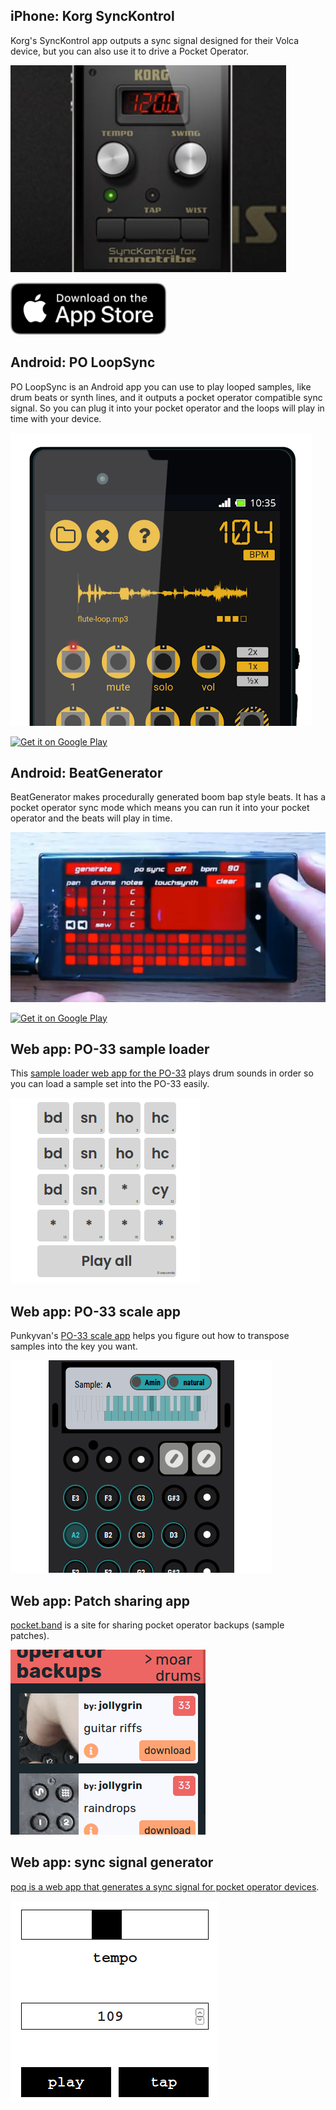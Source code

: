 ## iPhone: Korg SyncKontrol

Korg's SyncKontrol app outputs a sync signal designed for their Volca device, but you can also use it to drive a Pocket Operator.

[![Korg SyncKontrol app](img/content/korg-synckontrol.png)](https://apps.apple.com/us/app/korg-synckontrol-for-monotribe/id438617344)

<a href="https://apps.apple.com/us/app/korg-synckontrol-for-monotribe/id438617344">
  <img src="img/content/app-link-apple.svg" alt="Download on the App Store" style="border-radius: 13px; width: 250px; height: 83px;" class="button">
</a>

## Android: PO LoopSync

PO LoopSync is an Android app you can use to play looped samples, like drum beats or synth lines, and it outputs a pocket operator compatible sync signal. So you can plug it into your pocket operator and the loops will play in time with your device.

[![PO LoopSync android app with pocket operator sync](img/content/po-loopsync.png)](https://play.google.com/store/apps/details?id=cx.mccormick.poloopsync)

<a href='https://play.google.com/store/apps/details?id=cx.mccormick.poloopsync&pcampaignid=pcampaignidMKT-Other-global-all-co-prtnr-py-PartBadge-Mar2515-1'>
  <img alt='Get it on Google Play' src='https://play.google.com/intl/en_us/badges/static/images/badges/en_badge_web_generic.png' class="button"/>
</a>

## Android: BeatGenerator 

BeatGenerator makes procedurally generated boom bap style beats. It has a pocket operator sync mode which means you can run it into your pocket operator and the beats will play in time.

[![BeatGenerator android app with pocket operator sync](img/content/beat-generator-app-screenshot.png)](https://play.google.com/store/apps/details?id=cx.mccormick.canofbeats)

<a href='https://play.google.com/store/apps/details?id=cx.mccormick.canofbeats&pcampaignid=pcampaignidMKT-Other-global-all-co-prtnr-py-PartBadge-Mar2515-1'>
  <img alt='Get it on Google Play' src='https://play.google.com/intl/en_us/badges/static/images/badges/en_badge_web_generic.png' class="button"/>
</a>

## Web app: PO-33 sample loader

This [sample loader web app for the PO-33](https://rileyjshaw.com/po-33/) plays drum sounds in order so you can load a sample set into the PO-33 easily.

[![PO-33 sample loader web app](img/content/po-33-sample-loader-webapp.png)](https://rileyjshaw.com/po-33/)

## Web app: PO-33 scale app

Punkyvan's [PO-33 scale app](https://punkyv4n.me/po-33-scale-app/) helps you figure out how to transpose samples into the key you want.

[![PO-33 scale webapp](img/content/po-33-scale-webapp.png)](https://punkyv4n.me/po-33-scale-app/)

## Web app: Patch sharing app

[pocket.band](https://pocket.band/) is a site for sharing pocket operator backups (sample patches).

[![backups share web app](img/content/po-33-backups-share-webapp.png)](https://pocket.band/)

## Web app: sync signal generator

[poq is a web app that generates a sync signal for pocket operator devices](https://dopeloop.ai/poq).

[![sync signal generator web app](img/content/poq-sync-signal-webapp.png)](https://dopeloop.ai/poq)
